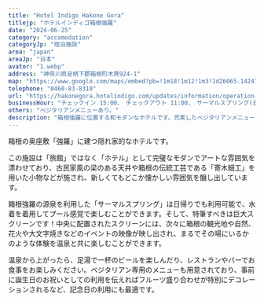 ```yaml
---
title: "Hotel Indigo Hakone Gora"
titlejp: "ホテルインディゴ箱根強羅"
date: "2024-06-25"
category: "accomodation"
categoryJp: "宿泊施設"
area: "japan"
areaJp: "日本"
avator: "1.webp"
address: "神奈川県足柄下郡箱根町木賀924-1"
map: "https://www.google.com/maps/embed?pb=!1m18!1m12!1m3!1d26065.142475036337!2d139.02988171136343!3d35.252702800263556!2m3!1f0!2f0!3f0!3m2!1i1024!2i768!4f13.1!3m3!1m2!1s0x6019a1b3bedc83b1%3A0xd28dbf094256c059!2z44Ob44OG44Or44Kk44Oz44OH44Kj44K0566x5qC55by3576F!5e0!3m2!1sja!2sjp!4v1719542037978!5m2!1sja!2sjp"
telephone: "0460-83-8310"
url: "https://hakonegora.hotelindigo.com/updates/information/operation-hours"
businessHour: "チェックイン 15:00、　チェックアウト 11:00、　サーマルスプリング(日帰り温泉): 7:00 ~ 22:00"
others: "ベジタリアンメニューあり。"
description: "箱根強羅に位置する和モダンなホテルです。充実したベジタリアンメニューと日帰り可能な温泉施設があり、気軽に優雅な休日を過ごすのに最適なホテルです。"
---
```


箱根の奥座敷「強羅」に建つ隠れ家的なホテルです。

この施設は「旅館」ではなく「ホテル」として完璧なモダンでアートな雰囲気を漂わせており、古民家風の梁のある天井や箱根の伝統工芸である「寄木細工」を用いた小物などが施され、新しくてもどこか懐かしい雰囲気を醸し出しています。

箱根強羅の源泉を利用した「サーマルスプリング」は日帰りでも利用可能で、水着を着用してプール感覚で楽しむことができます。そして、特筆すべきは巨大スクリーンです！中央に配置されたスクリーンには、次々に箱根の観光地や自然、花火や大文字焼きなどのイベントの映像が映し出され、まるでその場にいるかのような体験を温泉と共に楽しむことができます。

温泉から上がったら、足湯で一杯のビールを楽しんだり、レストランやバーでお食事をお楽しみください。ベジタリアン専用のメニューも用意されており、事前に誕生日のお祝いとしての利用を伝えればフルーツ盛り合わせが特別にデコレーションされるなど、記念日の利用にも最適です。
